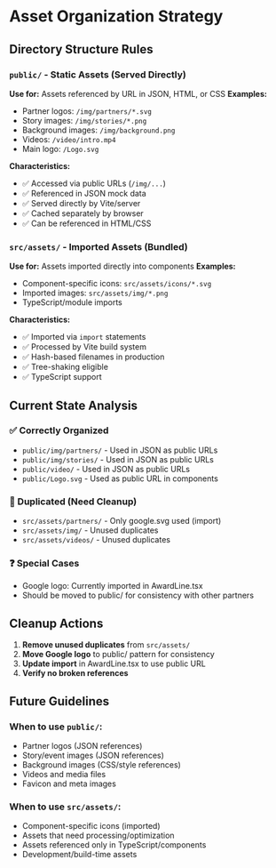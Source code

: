 # Asset Organization Strategy

## Directory Structure Rules

### `public/` - Static Assets (Served Directly)

**Use for:** Assets referenced by URL in JSON, HTML, or CSS **Examples:**

- Partner logos: `/img/partners/*.svg`
- Story images: `/img/stories/*.png`
- Background images: `/img/background.png`
- Videos: `/video/intro.mp4`
- Main logo: `/Logo.svg`

**Characteristics:**

- ✅ Accessed via public URLs (`/img/...`)
- ✅ Referenced in JSON mock data
- ✅ Served directly by Vite/server
- ✅ Cached separately by browser
- ✅ Can be referenced in HTML/CSS

### `src/assets/` - Imported Assets (Bundled)

**Use for:** Assets imported directly into components **Examples:**

- Component-specific icons: `src/assets/icons/*.svg`
- Imported images: `src/assets/img/*.png`
- TypeScript/module imports

**Characteristics:**

- ✅ Imported via `import` statements
- ✅ Processed by Vite build system
- ✅ Hash-based filenames in production
- ✅ Tree-shaking eligible
- ✅ TypeScript support

## Current State Analysis

### ✅ Correctly Organized

- `public/img/partners/` - Used in JSON as public URLs
- `public/img/stories/` - Used in JSON as public URLs
- `public/video/` - Used in JSON as public URLs
- `public/Logo.svg` - Used as public URL in components

### 🔄 Duplicated (Need Cleanup)

- `src/assets/partners/` - Only google.svg used (import)
- `src/assets/img/` - Unused duplicates
- `src/assets/videos/` - Unused duplicates

### ❓ Special Cases

- Google logo: Currently imported in AwardLine.tsx
- Should be moved to public/ for consistency with other partners

## Cleanup Actions

1. **Remove unused duplicates** from `src/assets/`
2. **Move Google logo** to public/ pattern for consistency
3. **Update import** in AwardLine.tsx to use public URL
4. **Verify no broken references**

## Future Guidelines

### When to use `public/`:

- Partner logos (JSON references)
- Story/event images (JSON references)
- Background images (CSS/style references)
- Videos and media files
- Favicon and meta images

### When to use `src/assets/`:

- Component-specific icons (imported)
- Assets that need processing/optimization
- Assets referenced only in TypeScript/components
- Development/build-time assets
